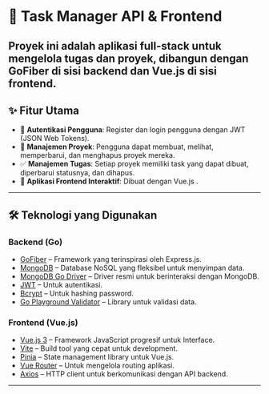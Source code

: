 # 📌 Task Manager API & Frontend

Proyek ini adalah aplikasi **full-stack** untuk mengelola tugas dan proyek, dibangun dengan **GoFiber** di sisi backend dan **Vue.js** di sisi frontend.  
---

## ✨ Fitur Utama
- 🔐 **Autentikasi Pengguna**: Register dan login pengguna dengan JWT (JSON Web Tokens).  
- 📂 **Manajemen Proyek**: Pengguna dapat membuat, melihat, memperbarui, dan menghapus proyek mereka.  
- ✅ **Manajemen Tugas**: Setiap proyek memiliki task yang dapat dibuat, diperbarui statusnya, dan dihapus.  
- 🎨 **Aplikasi Frontend Interaktif**: Dibuat dengan Vue.js .  

---

## 🛠️ Teknologi yang Digunakan

### Backend (Go)
- [GoFiber](https://gofiber.io/) – Framework yang terinspirasi oleh Express.js.  
- [MongoDB](https://www.mongodb.com/) – Database NoSQL yang fleksibel untuk menyimpan data.  
- [MongoDB Go Driver](https://github.com/mongodb/mongo-go-driver) – Driver resmi untuk berinteraksi dengan MongoDB.  
- [JWT](https://jwt.io/) – Untuk autentikasi.  
- [Bcrypt](https://pkg.go.dev/golang.org/x/crypto/bcrypt) – Untuk hashing password.  
- [Go Playground Validator](https://github.com/go-playground/validator) – Library untuk validasi data.  

### Frontend (Vue.js)
- [Vue.js 3](https://vuejs.org/) – Framework JavaScript progresif untuk Interface.  
- [Vite](https://vitejs.dev/) – Build tool yang cepat untuk development.  
- [Pinia](https://pinia.vuejs.org/) – State management library untuk Vue.js.  
- [Vue Router](https://router.vuejs.org/) – Untuk mengelola routing aplikasi.  
- [Axios](https://axios-http.com/) – HTTP client untuk berkomunikasi dengan API backend.  

---


